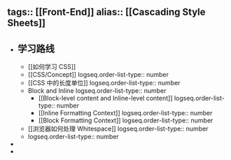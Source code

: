 tags:: [[Front-End]]
alias:: [[Cascading Style Sheets]]
---

- ## 学习路线
	- [[如何学习 CSS]]
	- [[CSS/Concept]]
	  logseq.order-list-type:: number
	- [[CSS 中的长度单位]]
	  logseq.order-list-type:: number
	- Block and  Inline
	  logseq.order-list-type:: number
		- [[Block-level content and Inline-level content]]
		  logseq.order-list-type:: number
		- [[Inline Formatting Context]]
		  logseq.order-list-type:: number
		- [[Block Formatting Context]]
		  logseq.order-list-type:: number
	- [[浏览器如何处理 Whitespace]]
	  logseq.order-list-type:: number
	- logseq.order-list-type:: number
-
-